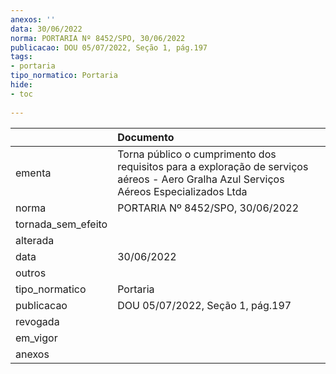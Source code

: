 ```yaml
---
anexos: ''
data: 30/06/2022
norma: PORTARIA Nº 8452/SPO, 30/06/2022
publicacao: DOU 05/07/2022, Seção 1, pág.197
tags:
- portaria
tipo_normatico: Portaria
hide: 
- toc 
 
---
```


|                    | Documento                                                                                                                              |
|:-------------------|:---------------------------------------------------------------------------------------------------------------------------------------|
| ementa             | Torna público o cumprimento dos requisitos para a exploração de serviços aéreos - Aero Gralha Azul Serviços Aéreos Especializados Ltda |
| norma              | PORTARIA Nº 8452/SPO, 30/06/2022                                                                                                       |
| tornada_sem_efeito |                                                                                                                                        |
| alterada           |                                                                                                                                        |
| data               | 30/06/2022                                                                                                                             |
| outros             |                                                                                                                                        |
| tipo_normatico     | Portaria                                                                                                                               |
| publicacao         | DOU 05/07/2022, Seção 1, pág.197                                                                                                       |
| revogada           |                                                                                                                                        |
| em_vigor           |                                                                                                                                        |
| anexos             |                                                                                                                                        |